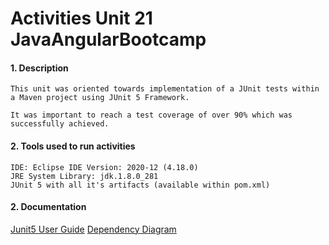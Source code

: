 # Activities Unit 21 JavaAngularBootcamp

#### 1. Description
```
This unit was oriented towards implementation of a JUnit tests within a Maven project using JUnit 5 Framework. 

It was important to reach a test coverage of over 90% which was successfully achieved. 
```
#### 2. Tools used to run activities
```
IDE: Eclipse IDE Version: 2020-12 (4.18.0)
JRE System Library: jdk.1.8.0_281  
JUnit 5 with all it's artifacts (available within pom.xml)
```
#### 2. Documentation
[Junit5 User Guide](https://junit.org/junit5/docs/current/user-guide/)
[Dependency Diagram](https://junit.org/junit5/docs/current/user-guide/images/component-diagram.svg)



